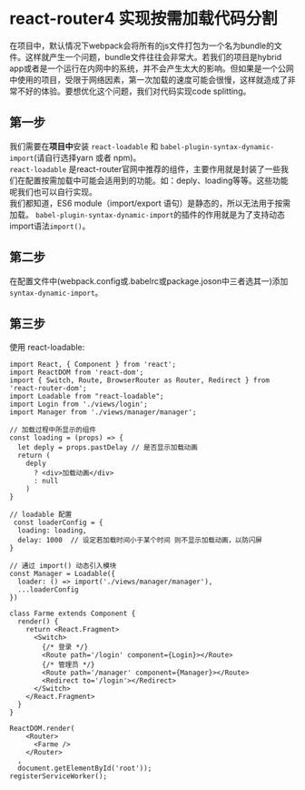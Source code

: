 # react-router4 实现按需加载代码分割

在项目中，默认情况下webpack会将所有的js文件打包为一个名为bundle的文件。这样就产生一个问题，bundle文件往往会非常大。若我们的项目是hybrid app或者是一个运行在内网中的系统，并不会产生太大的影响。但如果是一个公网中使用的项目，受限于网络因素，第一次加载的速度可能会很慢，这样就造成了非常不好的体验。要想优化这个问题，我们对代码实现code splitting。

## 第一步

我们需要在<b>项目中</b>安装 `react-loadable` 和 `babel-plugin-syntax-dynamic-import`(请自行选择yarn 或者 npm)。  
`react-loadable` 是react-router官网中推荐的组件，主要作用就是封装了一些我们在配置按需加载中可能会适用到的功能。如：deply、loading等等。这些功能呢我们也可以自行实现。  
我们都知道，ES6 module（import/export 语句）是静态的，所以无法用于按需加载。 `babel-plugin-syntax-dynamic-import`的插件的作用就是为了支持动态import语法`import()`。

## 第二步

在配置文件中(webpack.config或.babelrc或package.joson中三者选其一)添加`syntax-dynamic-import`。

## 第三步

使用 react-loadable:

```
import React, { Component } from 'react';
import ReactDOM from 'react-dom';
import { Switch, Route, BrowserRouter as Router, Redirect } from 'react-router-dom';
import Loadable from "react-loadable";
import Login from './views/login';
import Manager from './views/manager/manager';

// 加载过程中所显示的组件 
const loading = (props) => {
  let deply = props.pastDelay // 是否显示加载动画
  return (
    deply
      ? <div>加载动画</div>
      : null
    )
}

// loadable 配置
 const loaderConfig = {
  loading: loading, 
  delay: 1000  // 设定若加载时间小于某个时间 则不显示加载动画，以防闪屏
}

// 通过 import() 动态引入模块
const Manager = Loadable({
  loader: () => import('./views/manager/manager'),
  ...loaderConfig
})

class Farme extends Component {
  render() {
    return <React.Fragment>
      <Switch>
        {/* 登录 */}
        <Route path='/login' component={Login}></Route>
        {/* 管理员 */}
        <Route path='/manager' component={Manager}></Route>
        <Redirect to='/login'></Redirect>
      </Switch>
    </React.Fragment>
  }
}

ReactDOM.render(
    <Router>
      <Farme />
    </Router>
  ,
  document.getElementById('root'));
registerServiceWorker();

```